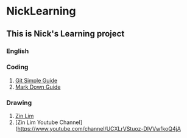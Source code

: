 # NickLearning
## This is Nick's Learning project
### English

### Coding
1. [Git Simple Guide](http://rogerdudler.github.io/git-guide/)
2. [Mark Down Guide](https://www.markdownguide.org/basic-syntax)

### Drawing
1. [Zin Lim](https://www.zinlim.com/)
2. [Zin Lim Youtube Channel](https://www.youtube.com/channel/UCXLrVStuoz-DlVVwfkoQ4jA

